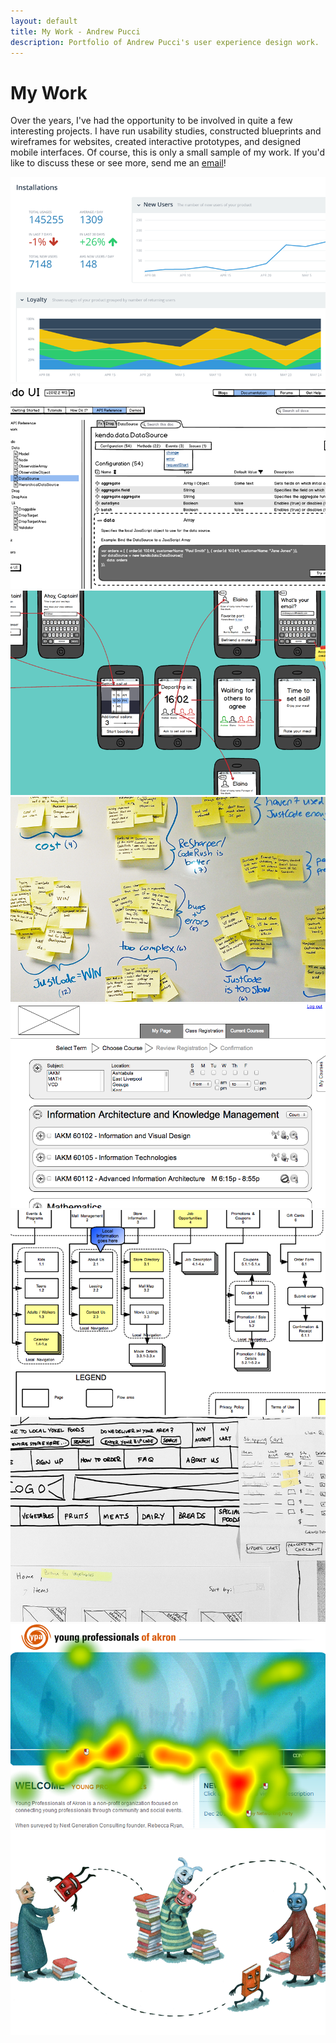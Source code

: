 ```yaml
---
layout: default
title: My Work - Andrew Pucci
description: Portfolio of Andrew Pucci's user experience design work.
---
```

# My Work

Over the years, I've had the opportunity to be involved in quite a few interesting projects. I have run usability studies, constructed blueprints and wireframes for websites, created interactive prototypes, and designed mobile interfaces. Of course, this is only a small sample of my work. If you'd like to discuss these or see more, send me an [email](mailto:andrew@andrewpucci.com)!

<div class="thumbnails">
    <div class="artifact"><div class="artifactInner"><a href="/work/visual-design-of-telerik-analytics"><img src="/img/analytics-design.png" alt="Visual Design of Telerik Analytics" title="Visual Design of Telerik Analytics"></a></div></div>
    <div class="artifact"><div class="artifactInner"><a href="/work/improving-telerik-product-documentation"><img src="/img/kendoui-docs.png" alt="Improving Telerik Product Documentation" title="Improving Telerik Product Documentation"></a></div></div>
    <div class="artifact"><div class="artifactInner"><a href="/work/lunchboat-mobile-app-interaction-flow"><img src="/img/lunchboat-interactionflow.png" alt="LunchBoat Mobile App Interaction Flow" title="LunchBoat Mobile App Interaction Flow"></a></div></div>
    <div class="artifact"><div class="artifactInner"><a href="/work/understanding-justcode-users"><img src="/img/improving-justcode.png" alt="Understanding JustCode Users" title="Understanding JustCode Users"></a></div></div>
    <div class="artifact"><div class="artifactInner"><a href="/work/revamping-course-registration"><img src="/img/course-selection.png" alt="Revamping Course Registration" title="Revamping Course Registration"></a></div></div>
    <div class="artifact"><div class="artifactInner"><a href="/work/carnation-city-mall-blueprints"><img src="/img/carnation-blueprint.png" alt="Carnation City Mall Blueprints" title="Carnation City Mall Blueprints"></a></div></div>
    <div class="artifact"><div class="artifactInner"><a href="/work/local-yokel-foods-paper-prototype"><img src="/img/paper-prototype.png" alt="Local Yokel Foods Paper Prototype" title="Local Yokel Foods Paper Prototype"></a></div></div>
    <div class="artifact"><div class="artifactInner"><a href="/work/young-professionals-of-akron-usability-study"><img src="/img/ypa-eyetracking.png" alt="Young Professionals of Akron Usability Study" title="Young Professionals of Akron Usability Study"></a></div></div>
    <div class="artifact"><div class="artifactInner"><a href="/work/bookmooch-social-networking-survey"><img src="/img/bookmooch-survey.png" alt="BookMooch Social Networking Survey" title="BookMooch Social Networking Survey"></a></div></div>
</div>